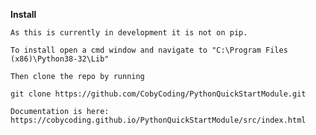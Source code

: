 **Install**

    As this is currently in development it is not on pip.

    To install open a cmd window and navigate to "C:\Program Files (x86)\Python38-32\Lib"

    Then clone the repo by running

    git clone https://github.com/CobyCoding/PythonQuickStartModule.git

    Documentation is here: https://cobycoding.github.io/PythonQuickStartModule/src/index.html

